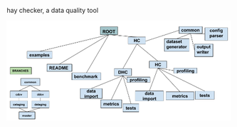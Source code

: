 hay checker, a data quality tool

![Alt text](/structure.png?raw=true "structure of the repository")
